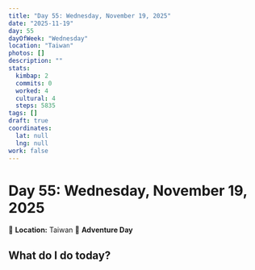 ```yaml
---
title: "Day 55: Wednesday, November 19, 2025"
date: "2025-11-19"
day: 55
dayOfWeek: "Wednesday"
location: "Taiwan"
photos: []
description: ""
stats:
  kimbap: 2
  commits: 0
  worked: 4
  cultural: 4
  steps: 5835
tags: []
draft: true
coordinates:
  lat: null
  lng: null
work: false
---
```

# Day 55: Wednesday, November 19, 2025

📍 **Location:** Taiwan
🎒 **Adventure Day**

## What do I do today?


